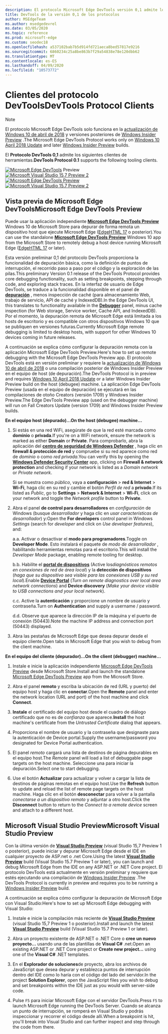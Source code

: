 ```yaml
---
description: El protocolo Microsoft Edge DevTools versión 0,1 admite los siguientes clientes de herramientas.
title: DevTools de la versión 0,1 de los protocolos
author: MSEdgeTeam
ms.author: msedgedevrel
ms.date: 03/05/2020
ms.topic: reference
ms.prod: microsoft-edge
ms.custom: seodec18
ms.openlocfilehash: a537102bab7b5d914fd721aeca8bed57817e9216
ms.sourcegitcommit: 6860234c25a8be863b7f29a54838e78e120dbb62
ms.translationtype: MT
ms.contentlocale: es-ES
ms.lasthandoff: 04/09/2020
ms.locfileid: "10573772"
---
```

# <span data-ttu-id="72dd5-103">Clientes del protocolo DevTools</span><span class="sxs-lookup"><span data-stu-id="72dd5-103">DevTools Protocol Clients</span></span>

> [!NOTE]
> <span data-ttu-id="72dd5-104">El protocolo Microsoft Edge DevTools solo funciona en la [actualización de Windows 10 de abril de 2018](https://blogs.windows.com/windowsexperience/2018/04/30/how-to-get-the-windows-10-april-2018-update/#5VXkQMU41CJzZPER.97) y versiones posteriores de [Windows Insider Preview](https://insider.windows.com/en-us/getting-started/) .</span><span class="sxs-lookup"><span data-stu-id="72dd5-104">The Microsoft Edge DevTools Protocol works only on [Windows 10 April 2018 Update](https://blogs.windows.com/windowsexperience/2018/04/30/how-to-get-the-windows-10-april-2018-update/#5VXkQMU41CJzZPER.97) and later [Windows Insider Preview](https://insider.windows.com/en-us/getting-started/) builds.</span></span>

<span data-ttu-id="72dd5-105">El **Protocolo DevTools 0,1** admite los siguientes clientes de herramientas.</span><span class="sxs-lookup"><span data-stu-id="72dd5-105">**DevTools Protocol 0.1** supports the following tooling clients.</span></span>

<span data-ttu-id="72dd5-106">[ ![ Microsoft Edge DevTools](../media/microsoft-edge-devtools.png)](#microsoft-edge-devtools-preview) Preview [ ![ Microsoft Visual Studio 15,7 Preview 2](../media/visual-studio-2017.png)](#microsoft-visual-studio-preview)</span><span class="sxs-lookup"><span data-stu-id="72dd5-106">[![Microsoft Edge DevTools Preview](../media/microsoft-edge-devtools.png)](#microsoft-edge-devtools-preview) [![Microsoft Visual Studio 15.7 Preview 2](../media/visual-studio-2017.png)](#microsoft-visual-studio-preview)</span></span>

## <span data-ttu-id="72dd5-107">Vista previa de Microsoft Edge DevTools</span><span class="sxs-lookup"><span data-stu-id="72dd5-107">Microsoft Edge DevTools Preview</span></span>

<span data-ttu-id="72dd5-108">Puede usar la aplicación independiente [**Microsoft Edge DevTools Preview**](https://www.microsoft.com/store/p/microsoft-edge-devtools-preview/9mzbfrmz0mnj?activetab=pivot%3aoverviewtab) Windows 10 de Microsoft Store para depurar de forma remota un dispositivo host que ejecute Microsoft Edge ([EdgeHTML 17](../../dev-guide.md) o posterior).</span><span class="sxs-lookup"><span data-stu-id="72dd5-108">You can use the standalone [**Microsoft Edge DevTools Preview**](https://www.microsoft.com/store/p/microsoft-edge-devtools-preview/9mzbfrmz0mnj?activetab=pivot%3aoverviewtab) Windows 10 app from the Microsoft Store to remotely debug a host device running Microsoft Edge ([EdgeHTML 17](../../dev-guide.md) or later).</span></span>

<span data-ttu-id="72dd5-109">Esta versión preliminar 0,1 del protocolo DevTools proporciona la funcionalidad de depuración básica, como la definición de puntos de interrupción, el recorrido paso a paso por el código y la exploración de las pilas.</span><span class="sxs-lookup"><span data-stu-id="72dd5-109">This preliminary Version 0.1 release of the DevTools Protocol provides core debugging functionality, such as setting breakpoints, stepping through code, and exploring stack traces.</span></span> <span data-ttu-id="72dd5-110">En la interfaz de usuario de Edge DevTools, se traduce a la funcionalidad disponible en el panel de [**depuración**](../../devtools-guide/debugger.md) , menos inspección de caché (para almacenamiento Web, trabajo de servicio, API de caché y IndexedDB).</span><span class="sxs-lookup"><span data-stu-id="72dd5-110">In the Edge DevTools UI, this translates to functionality available in the [**Debugger**](../../devtools-guide/debugger.md) panel, minus cache inspection (for Web storage, Service worker, Cache API, and IndexedDB).</span></span> <span data-ttu-id="72dd5-111">Por el momento, la depuración remota de Microsoft Edge está limitada a los hosts de escritorio y es compatible con otros dispositivos Windows 10 que se publiquen en versiones futuras.</span><span class="sxs-lookup"><span data-stu-id="72dd5-111">Currently Microsoft Edge remote debugging is limited to desktop hosts, with support for other Windows 10 devices coming in future releases.</span></span>

<span data-ttu-id="72dd5-112">A continuación se explica cómo configurar la depuración remota con la aplicación Microsoft Edge DevTools Preview.</span><span class="sxs-lookup"><span data-stu-id="72dd5-112">Here's how to set up remote debugging with the Microsoft Edge DevTools Preview app.</span></span> <span data-ttu-id="72dd5-113">El protocolo DevTools está en versión preliminar y requiere la [actualización de Windows 10 de abril de 2018](https://blogs.windows.com/windowsexperience/2018/04/30/how-to-get-the-windows-10-april-2018-update/#5VXkQMU41CJzZPER.97) o una compilación posterior de Windows Insider Preview en el equipo de host (de depuración).</span><span class="sxs-lookup"><span data-stu-id="72dd5-113">The DevTools Protocol is in preview and requires [Windows 10 April 2018 Update](https://blogs.windows.com/windowsexperience/2018/04/30/how-to-get-the-windows-10-april-2018-update/#5VXkQMU41CJzZPER.97) or a later Windows Insider Preview build on the host (debugee) machine.</span></span> <span data-ttu-id="72dd5-114">La aplicación Edge DevTools Preview (usada en el equipo de depuración) se ejecutará en las compilaciones de otoño Creators (versión 1709) y Windows Insider Preview.</span><span class="sxs-lookup"><span data-stu-id="72dd5-114">The Edge DevTools Preview app (used on the debugger machine) will run on Fall Creators Update (version 1709) and Windows Insider Preview builds.</span></span>

**<span data-ttu-id="72dd5-115">En el equipo host (depurado)...</span><span class="sxs-lookup"><span data-stu-id="72dd5-115">On the host (debugee) machine...</span></span>**

1. <span data-ttu-id="72dd5-116">Si estás en una red WiFi, asegúrate de que la red esté marcada como **dominio** o **privada**.</span><span class="sxs-lookup"><span data-stu-id="72dd5-116">If you're on a WiFi network, ensure the network is marked as either **Domain** or **Private**.</span></span> <span data-ttu-id="72dd5-117">Para comprobarlo, abra la aplicación del [**centro de seguridad de Windows Defender**](/windows/security/threat-protection/windows-defender-security-center/windows-defender-security-center) , haga clic en **firewall & protección de red** y compruebe si su red aparece como red de *dominio* o como *red privada*.</span><span class="sxs-lookup"><span data-stu-id="72dd5-117">You can verify this by opening the [**Windows Defender Security Center**](/windows/security/threat-protection/windows-defender-security-center/windows-defender-security-center) app, clicking on **Firewall & network protection** and checking if your network is listed as a *Domain network* or *Private network*.</span></span> 

    <span data-ttu-id="72dd5-118">Si se muestra como *público*, vaya a **configuración**  >  **red & Internet**  >  **Wi-Fi**, haga clic en su red y cambie el botón *Perfil de red* a **privado**.</span><span class="sxs-lookup"><span data-stu-id="72dd5-118">If its listed as *Public*, go to **Settings** > **Network & Internet** > **Wi-Fi**, click on your network and toggle the *Network profile* button to **Private**.</span></span>

2. <span data-ttu-id="72dd5-119">Abra el panel **de control para desarrolladores** en *configuración* de Windows (busque *desarrollador* y haga clic en *usar características de desarrollador*) y:</span><span class="sxs-lookup"><span data-stu-id="72dd5-119">Open the **For developers** control panel in Windows *Settings* (search for *developer* and click on *Use developer features*), and:</span></span> 

    <span data-ttu-id="72dd5-120">a.</span><span class="sxs-lookup"><span data-stu-id="72dd5-120">a.</span></span> <span data-ttu-id="72dd5-121">Activar o desactivar el **modo para programadores**.</span><span class="sxs-lookup"><span data-stu-id="72dd5-121">Toggle on **Developer Mode**.</span></span> <span data-ttu-id="72dd5-122">Esto instalará el paquete de *modo de desarrollador* , habilitando herramientas remotas para el escritorio.</span><span class="sxs-lookup"><span data-stu-id="72dd5-122">This will install the *Developer Mode* package, enabling remote tooling for desktop.</span></span>

    <span data-ttu-id="72dd5-123">b.</span><span class="sxs-lookup"><span data-stu-id="72dd5-123">b.</span></span> <span data-ttu-id="72dd5-124">Habilite el [**portal de dispositivos**](/windows/uwp/debug-test-perf/device-portal) (Active los*diagnósticos remotos en conexiones de red de área local*) y la **detección de dispositivos** (*haga que su dispositivo sea visible para las conexiones USB y su red local*).</span><span class="sxs-lookup"><span data-stu-id="72dd5-124">Enable [**Device Portal**](/windows/uwp/debug-test-perf/device-portal) (*Turn on remote diagnostics over local area network connections*) and **Device discovery** (*Make your device visible to USB connections and your local network*).</span></span>

    <span data-ttu-id="72dd5-125">c.</span><span class="sxs-lookup"><span data-stu-id="72dd5-125">c.</span></span> <span data-ttu-id="72dd5-126">Active la **autenticación** y proporcione un nombre de usuario y contraseña.</span><span class="sxs-lookup"><span data-stu-id="72dd5-126">Turn on **Authentication** and supply a username / password.</span></span>

    <span data-ttu-id="72dd5-127">d.</span><span class="sxs-lookup"><span data-stu-id="72dd5-127">d.</span></span> <span data-ttu-id="72dd5-128">Observe que aparece la dirección IP de la máquina y el puerto de conexión (50443).</span><span class="sxs-lookup"><span data-stu-id="72dd5-128">Note the machine IP address and connection port (50443) displayed.</span></span>

3. <span data-ttu-id="72dd5-129">Abra las pestañas de Microsoft Edge que desea depurar desde el equipo cliente.</span><span class="sxs-lookup"><span data-stu-id="72dd5-129">Open tabs in Microsoft Edge that you wish to debug from the client machine.</span></span>

**<span data-ttu-id="72dd5-130">En el equipo del cliente (depurador)...</span><span class="sxs-lookup"><span data-stu-id="72dd5-130">On the client (debugger) machine...</span></span>**

1.  <span data-ttu-id="72dd5-131">Instale e inicie la aplicación independiente [Microsoft Edge DevTools Preview](https://www.microsoft.com/store/p/microsoft-edge-devtools-preview/9mzbfrmz0mnj?activetab=pivot%3aoverviewtab) desde Microsoft Store.</span><span class="sxs-lookup"><span data-stu-id="72dd5-131">Install and launch the standalone [Microsoft Edge DevTools Preview](https://www.microsoft.com/store/p/microsoft-edge-devtools-preview/9mzbfrmz0mnj?activetab=pivot%3aoverviewtab) app from the Microsoft Store.</span></span>

2. <span data-ttu-id="72dd5-132">Abra el panel **remoto** y escriba la ubicación de red (URL y puerto) del equipo host y haga clic en **conectar**.</span><span class="sxs-lookup"><span data-stu-id="72dd5-132">Open the **Remote** panel and enter the network location (URL and port) of the host machine and click **Connect**.</span></span>

3. <span data-ttu-id="72dd5-133">**Instale** el certificado del equipo host desde el cuadro de diálogo certificado que no es de *confianza* que aparece.</span><span class="sxs-lookup"><span data-stu-id="72dd5-133">**Install** the host machine's certificate from the *Untrusted Certificate* dialog that appears.</span></span>

4. <span data-ttu-id="72dd5-134">Proporciona el nombre de usuario y la contraseña que designaste para la autenticación de Device portal.</span><span class="sxs-lookup"><span data-stu-id="72dd5-134">Supply the username/password you designated for Device Portal authentication.</span></span>

5. <span data-ttu-id="72dd5-135">El panel *remoto* cargará una lista de destinos de página depurables en el equipo host.</span><span class="sxs-lookup"><span data-stu-id="72dd5-135">The *Remote* panel will load a list of debuggable page targets on the host machine.</span></span> <span data-ttu-id="72dd5-136">Seleccione una para iniciar la depuración.</span><span class="sxs-lookup"><span data-stu-id="72dd5-136">Select one to start debugging.</span></span>

6. <span data-ttu-id="72dd5-137">Use el botón **Actualizar** para actualizar y volver a cargar la lista de destinos de páginas remotas en el equipo host.</span><span class="sxs-lookup"><span data-stu-id="72dd5-137">Use the **Refresh** button to update and reload the list of remote page targets on the host machine.</span></span> <span data-ttu-id="72dd5-138">Haga clic en el botón **desconectar** para volver a la pantalla *conectarse a un dispositivo remoto* y adjuntar a otro host.</span><span class="sxs-lookup"><span data-stu-id="72dd5-138">Click the **Disconnect** button to return to the *Connect to a remote device* screen and attach to a different host.</span></span>

## <span data-ttu-id="72dd5-139">Microsoft Visual Studio Preview</span><span class="sxs-lookup"><span data-stu-id="72dd5-139">Microsoft Visual Studio Preview</span></span>

<span data-ttu-id="72dd5-140">Con la última versión de [**Visual Studio Preview**](https://www.visualstudio.com/vs/preview/) (visual Studio 15,7 Preview 1 o posterior), puede iniciar y depurar Microsoft Edge desde el IDE en cualquier proyecto de ASP.net o .net Core.</span><span class="sxs-lookup"><span data-stu-id="72dd5-140">Using the latest [**Visual Studio Preview**](https://www.visualstudio.com/vs/preview/) build (Visual Studio 15.7 Preview 1 or later), you can launch and debug Microsoft Edge from the IDE on any ASP.NET or .NET Core project.</span></span> <span data-ttu-id="72dd5-141">El protocolo DevTools está actualmente en versión preliminar y requiere que estés ejecutando una compilación de [Windows Insider Preview](https://insider.windows.com/en-us/getting-started/) .</span><span class="sxs-lookup"><span data-stu-id="72dd5-141">The DevTools Protocol is currently in preview and requires you to be running a [Windows Insider Preview](https://insider.windows.com/en-us/getting-started/) build.</span></span>

<span data-ttu-id="72dd5-142">A continuación se explica cómo configurar la depuración de Microsoft Edge con Visual Studio:</span><span class="sxs-lookup"><span data-stu-id="72dd5-142">Here's how to set up Microsoft Edge debugging with Visual Studio:</span></span>

1.  <span data-ttu-id="72dd5-143">Instale e inicie la compilación más reciente de [**Visual Studio Preview**](https://www.visualstudio.com/vs/preview/) (visual Studio 15,7 Preview 1 o posterior).</span><span class="sxs-lookup"><span data-stu-id="72dd5-143">Install and launch the latest [**Visual Studio Preview**](https://www.visualstudio.com/vs/preview/) build (Visual Studio 15.7 Preview 1 or later).</span></span>

2. <span data-ttu-id="72dd5-144">Abra un proyecto existente de ASP.NET o .NET Core o **cree un nuevo proyecto...** usando una de las plantillas de **Visual C#** .net.</span><span class="sxs-lookup"><span data-stu-id="72dd5-144">Open an existing ASP.NET or .NET Core project or **Create new project...** using one of the **Visual C#** .NET templates.</span></span>

3. <span data-ttu-id="72dd5-145">En el **Explorador de soluciones**de proyecto, abra los archivos de JavaScript que desea depurar y establezca puntos de interrupción dentro del IDE como lo haría con el código del lado del servidor.</span><span class="sxs-lookup"><span data-stu-id="72dd5-145">In the project **Solution Explorer**, open the JavaScript files you wish to debug and set breakpoints within the IDE just as you would with server-side code.</span></span>

4. <span data-ttu-id="72dd5-146">Pulse `F5` para iniciar Microsoft Edge con el servidor DevTools.</span><span class="sxs-lookup"><span data-stu-id="72dd5-146">Press `F5` to launch Microsoft Edge running the DevTools Server.</span></span> <span data-ttu-id="72dd5-147">Cuando se alcanza un punto de interrupción, se romperá en Visual Studio y podrás inspeccionar y recorrer el código desde allí.</span><span class="sxs-lookup"><span data-stu-id="72dd5-147">When a breakpoint is hit, you'll break into Visual Studio and can further inspect and step through the code from there.</span></span>
